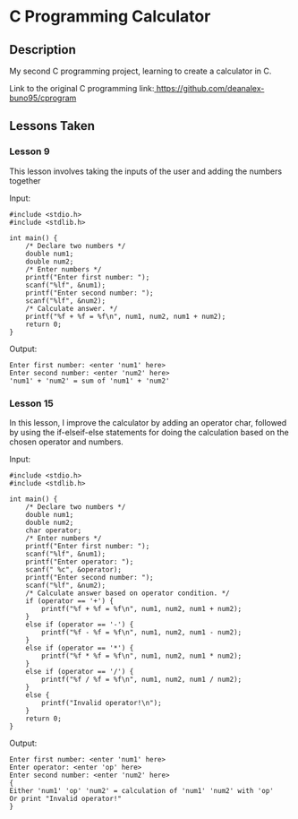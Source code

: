 # C Programming Calculator

## Description
My second C programming project, learning to create a calculator in C.

Link to the original C programming link:<a href="https://github.com/deanalex-buno95/cprogram"> https://github.com/deanalex-buno95/cprogram </a>

## Lessons Taken

### Lesson 9
This lesson involves taking the inputs of the user and adding the numbers together

Input:
```
#include <stdio.h>
#include <stdlib.h>

int main() {
    /* Declare two numbers */
    double num1;
    double num2;
    /* Enter numbers */
    printf("Enter first number: ");
    scanf("%lf", &num1);
    printf("Enter second number: ");
    scanf("%lf", &num2);
    /* Calculate answer. */
    printf("%f + %f = %f\n", num1, num2, num1 + num2);
    return 0;
}
```

Output:
```
Enter first number: <enter 'num1' here>
Enter second number: <enter 'num2' here>
'num1' + 'num2' = sum of 'num1' + 'num2'
```

### Lesson 15
In this lesson, I improve the calculator by adding an operator char, followed by using the if-elseif-else statements for doing the calculation based on the chosen operator and numbers.

Input:
```
#include <stdio.h>
#include <stdlib.h>

int main() {
    /* Declare two numbers */
    double num1;
    double num2;
    char operator;
    /* Enter numbers */
    printf("Enter first number: ");
    scanf("%lf", &num1);
    printf("Enter operator: ");
    scanf(" %c", &operator);
    printf("Enter second number: ");
    scanf("%lf", &num2);
    /* Calculate answer based on operator condition. */
    if (operator == '+') {
        printf("%f + %f = %f\n", num1, num2, num1 + num2);
    }
    else if (operator == '-') {
        printf("%f - %f = %f\n", num1, num2, num1 - num2);
    }
    else if (operator == '*') {
        printf("%f * %f = %f\n", num1, num2, num1 * num2);
    }
    else if (operator == '/') {
        printf("%f / %f = %f\n", num1, num2, num1 / num2);
    }
    else {
        printf("Invalid operator!\n");
    }
    return 0;
}
```

Output:
```
Enter first number: <enter 'num1' here>
Enter operator: <enter 'op' here>
Enter second number: <enter 'num2' here>
{
Either 'num1' 'op' 'num2' = calculation of 'num1' 'num2' with 'op'
Or print "Invalid operator!"
}
```
